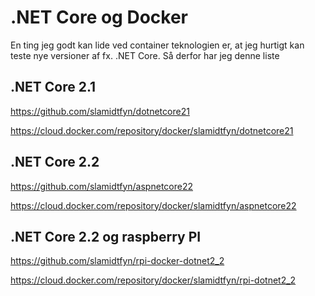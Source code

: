 # .NET Core og Docker

En ting jeg godt kan lide ved container teknologien er, at jeg hurtigt kan teste nye versioner af fx. .NET Core. Så derfor har jeg denne liste 

## .NET Core 2.1

https://github.com/slamidtfyn/dotnetcore21

https://cloud.docker.com/repository/docker/slamidtfyn/dotnetcore21

## .NET Core 2.2

https://github.com/slamidtfyn/aspnetcore22

https://cloud.docker.com/repository/docker/slamidtfyn/aspnetcore22


## .NET Core 2.2 og raspberry PI

https://github.com/slamidtfyn/rpi-docker-dotnet2_2

https://cloud.docker.com/repository/docker/slamidtfyn/rpi-dotnet2_2
<!--stackedit_data:
eyJoaXN0b3J5IjpbLTcxMzI4MDQwMCwxNTM0ODMyMzZdfQ==
-->